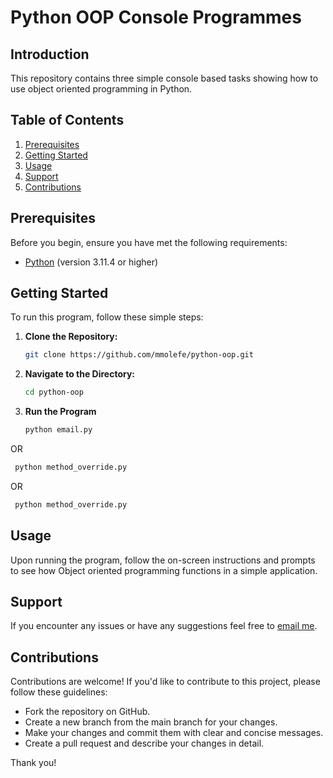# Python OOP Console Programmes
## Introduction
This repository contains three simple console based tasks showing how to use object oriented programming in Python.

## Table of Contents
1. [Prerequisites](#prerequisites)
1. [Getting Started](#getting-started)
2. [Usage](#usage)
4. [Support](#support)
5. [Contributions](#contributions)

## Prerequisites

Before you begin, ensure you have met the following requirements:
- [Python](https://www.python.org/downloads/) (version 3.11.4 or higher)

## Getting Started

To run this program, follow these simple steps:

1. **Clone the Repository:**
   ```bash
   git clone https://github.com/mmolefe/python-oop.git
   ```

2. **Navigate to the Directory:**
   ```bash
   cd python-oop
   ```

3. **Run the Program**
   ```bash
   python email.py
   ```
  OR
  ```bash
   python method_override.py
   ```
  OR
  ```bash
   python method_override.py
   ```

 ## Usage

Upon running the program, follow the on-screen instructions and prompts to see how Object oriented programming functions in a simple application.

## Support

If you encounter any issues or have any suggestions feel free to [email me](mailto:mmolefe00@gmail.com).

## Contributions

Contributions are welcome! If you'd like to contribute to this project, please follow these guidelines:

- Fork the repository on GitHub.
- Create a new branch from the main branch for your changes.
- Make your changes and commit them with clear and concise messages.
- Create a pull request and describe your changes in detail.


Thank you!
